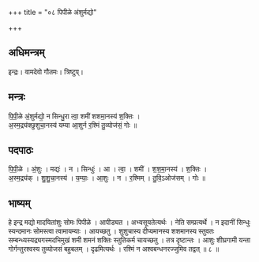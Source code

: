 +++
title = "०८ पिपीळे अंशुर्मद्यो"

+++
## अधिमन्त्रम्
इन्द्रः। वामदेवो गौतमः। त्रिष्टुप्।

## मन्त्रः
पि॒पी॒ळे अं॒शुर्मद्यो॒ न सिन्धु॒रा त्वा॒ शमी॑ शशमा॒नस्य॑ श॒क्तिः ।  
अ॒स्म॒द्र्य॑क्छुशुचा॒नस्य॑ यम्या आ॒शुर्न र॒श्मिं तु॒व्योज॑सं॒ गोः ॥

## पदपाठः
पि॒पी॒ळे । अं॒शुः । मद्यः॑ । न । सिन्धुः॑ । आ । त्वा॒ । शमी॑ । श॒श॒मा॒नस्य॑ । श॒क्तिः ।  
अ॒स्म॒द्र्य॑क् । शु॒शु॒चा॒नस्य॑ । य॒म्याः॒ । आ॒शुः । न । र॒श्मिम् । तु॒वि॒ऽओज॑सम् । गोः ॥

## भाष्यम्
हे इन्द्र मद्यो मादयितांशुः सोमः पिपीळे । आपीड्यत । अभ्यसूयतेत्यर्थः । नेति सम्प्रत्यर्थे । न इदानीं सिन्धुः स्यन्दमानः सोमस्त्वा त्वामायम्याः । आयच्छतु । शुशुचास्य दीप्यमानस्य शशमानस्य स्तुवतः सम्बन्ध्यस्यद्र्यगस्मदभिमुखं शमी शमनं शक्तिः स्तुतिकर्म चायच्छतु । तत्र दृष्टान्तः । आशुः शीघ्रगामी यन्ता गोर्गन्तुरश्वस्य तुव्योजसं बहुबलम् । दृढमित्यर्थः । रश्मिं न अश्वबन्धनरज्जुमिव तद्वत् ॥ ८ ॥